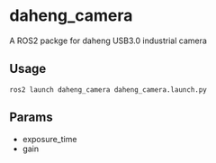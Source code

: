 # daheng_camera

A ROS2 packge for daheng USB3.0 industrial camera

## Usage

```
ros2 launch daheng_camera daheng_camera.launch.py
```

## Params

- exposure_time
- gain
